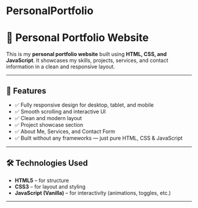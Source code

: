 # PersonalPortfolio
# 💼 Personal Portfolio Website

This is my **personal portfolio website** built using **HTML, CSS, and JavaScript**. It showcases my skills, projects, services, and contact information in a clean and responsive layout.

---

## 🚀 Features

- ✅ Fully responsive design for desktop, tablet, and mobile
- ✅ Smooth scrolling and interactive UI
- ✅ Clean and modern layout
- ✅ Project showcase section
- ✅ About Me, Services, and Contact Form
- ✅ Built without any frameworks — just pure HTML, CSS & JavaScript

---

## 🛠️ Technologies Used

- **HTML5** – for structure  
- **CSS3** – for layout and styling  
- **JavaScript (Vanilla)** – for interactivity (animations, toggles, etc.)

---

